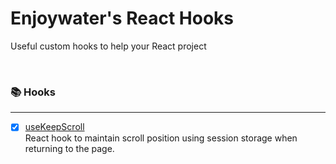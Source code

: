 # Enjoywater's React Hooks

Useful custom hooks to help your React project

<br />

### 📚 Hooks

---

- [x] [useKeepScroll](https://github.com/Enjoywater/enjoywater-hooks/tree/main/useKeepScroll) <br />
      React hook to maintain scroll position using session storage when returning to the page.
